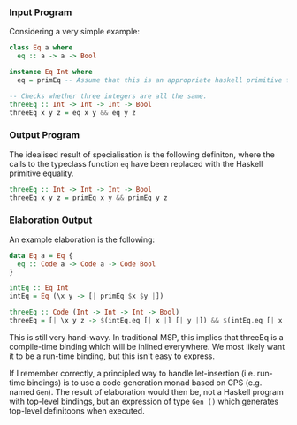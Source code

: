 ### Input Program

Considering a very simple example:

```haskell
class Eq a where
  eq :: a -> a -> Bool

instance Eq Int where
  eq = primEq -- Assume that this is an appropriate haskell primitive for checking integer equality.

-- Checks whether three integers are all the same.
threeEq :: Int -> Int -> Int -> Bool
threeEq x y z = eq x y && eq y z
```

### Output Program

The idealised result of specialisation is the following definiton, where the calls to the typeclass function `eq` have been replaced with the Haskell primitive equality.

```haskell
threeEq :: Int -> Int -> Int -> Bool
threeEq x y z = primEq x y && primEq y z
```

### Elaboration Output

An example elaboration is the following:

```haskell
data Eq a = Eq {
  eq :: Code a -> Code a -> Code Bool
}

intEq :: Eq Int
intEq = Eq (\x y -> [| primEq $x $y |])

threeEq :: Code (Int -> Int -> Int -> Bool)
threeEq = [| \x y z -> $(intEq.eq [| x |] [| y |]) && $(intEq.eq [| x |] [| y |]) |]
```

This is still very hand-wavy. In traditional MSP, this implies that threeEq is a compile-time binding which will be inlined everywhere. We most likely want it to be a run-time binding, but this isn't easy to express.

If I remember correctly, a principled way to handle let-insertion (i.e. run-time bindings) is to use a code generation monad based on CPS (e.g. named `Gen`). The result of elaboration would then be, not a Haskell program with top-level bindings, but an expression of type `Gen ()` which generates top-level definitoons when executed.
